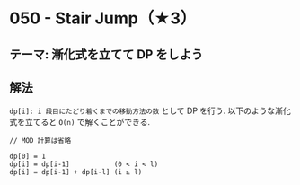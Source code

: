 # 050 - Stair Jump（★3）

## テーマ: 漸化式を立てて DP をしよう

## 解法

`dp[i]: i 段目にたどり着くまでの移動方法の数`
として DP を行う. 以下のような漸化式を立てると `O(n)` で解くことができる.

```
// MOD 計算は省略

dp[0] = 1
dp[i] = dp[i-1]           (0 < i < l)
dp[i] = dp[i-1] + dp[i-l] (i ≥ l)
```
